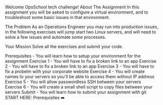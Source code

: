 Welcome OpsSchool tech challenge!
About The Assignment
In this assignment you will be asked to configure a virtual environment, and to troubleshoot some basic issues in that environment.

The Problem
As an Operations Engineer you may run into production issues, in the following exercises will jump start two Linux servers, and will need to solve a few issues and automate some processes.



Your Mission
Solve all the exercises and submit your code.

Prerequisites - You will learn how to setup your environment for the assignment
Exercise 1 - You will have to fix a broken link to an app
Exercise 2 - You will have to fix a broken link to an app
Exercise 3 - You will have to fix a probelm with your corporate website
Exercise 4 - You will create names to your servers so you'll be able to access them without IP address
Exercise 5 - You will allow passwordless SSH between your servers
Exercise 6 - You will create a small shell script to copy files between your servers
Submit - You will learn how to submit your assignment with git
START HERE: Prerequisites ➡️
